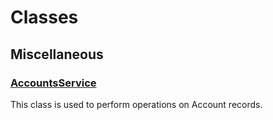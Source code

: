 # Classes
## Miscellaneous

### [AccountsService](./Miscellaneous/AccountsService.md)

This class is used to perform operations on Account records.


